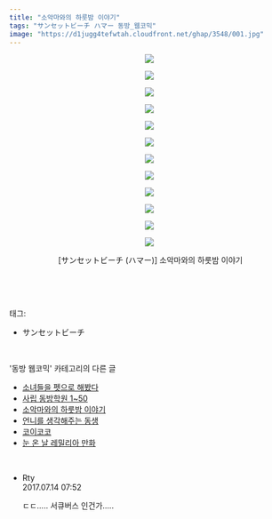```yaml
---
title: "소악마와의 하룻밤 이야기"
tags: "サンセットビーチ ハマー 동방_웹코믹"
image: "https://d1jugg4tefwtah.cloudfront.net/ghap/3548/001.jpg"
---
```

<div class="article">
<p style="text-align: center; clear: none; float: none;"><img src="{{ site.imgserver11 }}/ghap/3548/001.jpg"/></p>
<p style="text-align: center; clear: none; float: none;"><img src="{{ site.imgserver11 }}/ghap/3548/002.jpg"/></p>
<p style="text-align: center; clear: none; float: none;"><img src="{{ site.imgserver11 }}/ghap/3548/003.jpg"/></p>
<p style="text-align: center; clear: none; float: none;"><img src="{{ site.imgserver11 }}/ghap/3548/004.jpg"/></p>
<p style="text-align: center; clear: none; float: none;"><img src="{{ site.imgserver11 }}/ghap/3548/005.jpg"/></p>
<p style="text-align: center; clear: none; float: none;"><img src="{{ site.imgserver11 }}/ghap/3548/006.jpg"/></p>
<p style="text-align: center; clear: none; float: none;"><img src="{{ site.imgserver11 }}/ghap/3548/007.jpg"/></p>
<p style="text-align: center; clear: none; float: none;"><img src="{{ site.imgserver11 }}/ghap/3548/008.jpg"/></p>
<p style="text-align: center; clear: none; float: none;"><img src="{{ site.imgserver11 }}/ghap/3548/009.jpg"/></p>
<p style="text-align: center; clear: none; float: none;"><img src="{{ site.imgserver11 }}/ghap/3548/010.jpg"/></p>
<p style="text-align: center; clear: none; float: none;"><img src="{{ site.imgserver11 }}/ghap/3548/011.jpg"/></p>
<p style="text-align: center; clear: none; float: none;"><img src="{{ site.imgserver11 }}/ghap/3548/012.jpg"/></p>
<p style="text-align: center; clear: none; float: none;"> [サンセットビーチ (ハマー)] 소악마와의 하룻밤 이야기</p>
<p><br/></p>
</div><br/>
<div class="tagTrail">
<p>태그: </p>
<ul>
<li>サンセットビーチ</li>
</ul>
</div><br/>
<div class="another">
<p>'동방 웹코믹' 카테고리의 다른 글</p>
<ul>
<li><a href="/ghap_3550">소녀들을 펫으로 해봤다</a></li>
<li><a href="/ghap_3549">사립 동방학원 1~50</a></li>
<li><a href="/ghap_3548">소악마와의 하룻밤 이야기</a></li>
<li><a href="/ghap_3547">언니를 생각해주는 동생</a></li>
<li><a href="/ghap_3546">코이코코</a></li>
<li><a href="/ghap_3545">눈 온 날 레밀리아 만화</a></li>
</ul>
</div><br/>
<div class="cb_module cb_fluid">
<div class="cb_wrt cb_profile">
<div class="comment">
<ul>
<li class="cb_thumb_off" id="comment15035555">
<div class="cb_comment_area">
<div class="cb_info_area">
<div class="cb_section">
<span class="cb_nick_name">Rty</span>
</div>
<div class="cb_section">
<span class="cb_date">2017.07.14 07:52 </span>
</div>
</div>
<div class="cb_dsc_comment">
<p class="cb_dsc">
											ㄷㄷ..... 서큐버스 인건가.....
										</p>
</div>
</div></li>
</ul>
</div>
</div><!-- commentList close -->
</div><br/>
